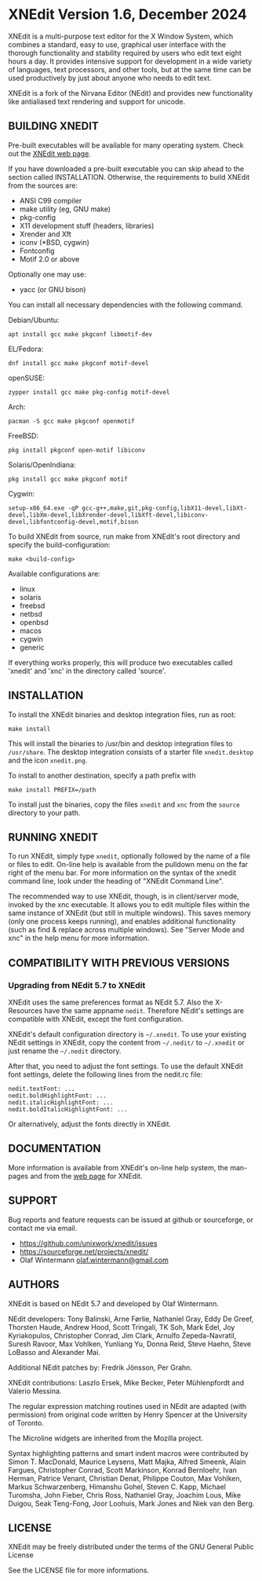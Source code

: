 XNEdit Version 1.6, December 2024
=================================

XNEdit is a multi-purpose text editor for the X Window System, which combines
a standard, easy to use, graphical user interface with the thorough
functionality and stability required by users who edit text eight hours a day.
It provides intensive support for development in a wide variety of languages,
text processors, and other tools, but at the same time can be used productively
by just about anyone who needs to edit text.

XNEdit is a fork of the Nirvana Editor (NEdit) and provides new functionality
like antialiased text rendering and support for unicode.

BUILDING XNEDIT
---------------

Pre-built executables will be available for many operating system. Check out
the [XNEdit web page](https://www.unixwork.de/xnedit/).

If you have downloaded a pre-built executable you can skip ahead to the section
called INSTALLATION. Otherwise, the requirements to build XNEdit from the
sources are:

 - ANSI C99 compiler
 - make utility (eg, GNU make)
 - pkg-config
 - X11 development stuff (headers, libraries)
 - Xrender and Xft
 - iconv (*BSD, cygwin)
 - Fontconfig
 - Motif 2.0 or above
 
Optionally one may use:
 
 - yacc (or GNU bison)
 
You can install all necessary dependencies with the following command.

Debian/Ubuntu:

    apt install gcc make pkgconf libmotif-dev

EL/Fedora:

    dnf install gcc make pkgconf motif-devel

openSUSE:

    zypper install gcc make pkg-config motif-devel

Arch:

    pacman -S gcc make pkgconf openmotif

FreeBSD:

    pkg install pkgconf open-motif libiconv

Solaris/OpenIndiana:

    pkg install gcc make pkgconf motif

Cygwin:

    setup-x86_64.exe -qP gcc-g++,make,git,pkg-config,libX11-devel,libXt-devel,libXm-devel,libXrender-devel,libXft-devel,libiconv-devel,libfontconfig-devel,motif,bison

To build XNEdit from source, run make from XNEdit's root directory and specify
the build-configuration:

    make <build-config>

Available configurations are:
    
 - linux
 - solaris
 - freebsd
 - netbsd
 - openbsd
 - macos
 - cygwin
 - generic

If everything works properly, this will produce two executables called
'xnedit' and 'xnc' in the directory called 'source'.

INSTALLATION
------------

To install the XNEdit binaries and desktop integration files, run as root:

    make install

This will install the binaries to /usr/bin and desktop integration files to
`/usr/share`. The desktop integration consists of a starter file `xnedit.desktop`
and the icon `xnedit.png`.

To install to another destination, specify a path prefix with

    make install PREFIX=/path  

To install just the binaries, copy the files `xnedit` and `xnc` from the
`source` directory to your path.

RUNNING XNEDIT
--------------

To run XNEdit, simply type `xnedit`, optionally followed by the name of a file
or files to edit. On-line help is available from the pulldown menu on the far
right of the menu bar. For more information on the syntax of the xnedit command
line, look under the heading of "XNEdit Command Line".

The recommended way to use XNEdit, though, is in client/server mode, invoked by
the xnc executable. It allows you to edit multiple files within the same
instance of XNEdit (but still in multiple windows). This saves memory (only one
process keeps running), and enables additional functionality (such as find &
replace across multiple windows). See "Server Mode and xnc" in the help menu
for more information.

COMPATIBILITY WITH PREVIOUS VERSIONS
------------------------------------

### Upgrading from NEdit 5.7 to XNEdit 

XNEdit uses the same preferences format as NEdit 5.7. Also the X-Resources have
the same appname `nedit`. Therefore NEdit's settings are compatible with
XNEdit, except the font configuration.

XNEdit's default configuration directory is `~/.xnedit`. To use your
existing NEdit settings in XNEdit, copy the content from `~/.nedit/` to
`~/.xnedit` or just rename the `~/.nedit` directory.

After that, you need to adjust the font settings. To use the default XNEdit
font settings, delete the following lines from the nedit.rc file:

    nedit.textFont: ...
    nedit.boldHighlightFont: ...
    nedit.italicHighlightFont: ...
    nedit.boldItalicHighlightFont: ...

Or alternatively, adjust the fonts directly in XNEdit.

DOCUMENTATION
-------------

More information is available from XNEdit's on-line help system, the man-pages
and from the [web page](https://www.unixwork.de/xnedit/) for XNEdit.

SUPPORT
-------

Bug reports and feature requests can be issued at github or sourceforge,
or contact me via email.

 - https://github.com/unixwork/xnedit/issues
 - https://sourceforge.net/projects/xnedit/
 - Olaf Wintermann <olaf.wintermann@gmail.com>

AUTHORS
-------

XNEdit is based on NEdit 5.7 and developed by Olaf Wintermann. 

NEdit developers: Tony Balinski, Arne Førlie, Nathaniel Gray, Eddy De Greef,
Thorsten Haude, Andrew Hood, Scott Tringali, TK Soh, Mark Edel,
Joy Kyriakopulos, Christopher Conrad, Jim Clark, Arnulfo Zepeda-Navratil,
Suresh Ravoor, Max Vohlken, Yunliang Yu, Donna Reid, Steve Haehn,
Steve LoBasso and Alexander Mai.

Additional NEdit patches by: Fredrik Jönsson, Per Grahn.

XNEdit contributions: Laszlo Ersek, Mike Becker, Peter Mühlenpfordt and
Valerio Messina.

The regular expression matching routines used in NEdit are adapted (with
permission) from original code written by Henry Spencer at the University of
Toronto.

The Microline widgets are inherited from the Mozilla project.

Syntax highlighting patterns and smart indent macros were contributed by
Simon T. MacDonald,  Maurice Leysens, Matt Majka, Alfred Smeenk, Alain Fargues,
Christopher Conrad, Scott Markinson, Konrad Bernloehr, Ivan Herman,
Patrice Venant, Christian Denat, Philippe Couton, Max Vohlken,
Markus Schwarzenberg, Himanshu Gohel, Steven C. Kapp, Michael Turomsha,
John Fieber, Chris Ross, Nathaniel Gray, Joachim Lous, Mike Duigou,
Seak Teng-Fong, Joor Loohuis, Mark Jones and Niek van den Berg. 

LICENSE
-------

XNEdit may be freely distributed under the terms of the GNU
General Public License

See the LICENSE file for more informations.

